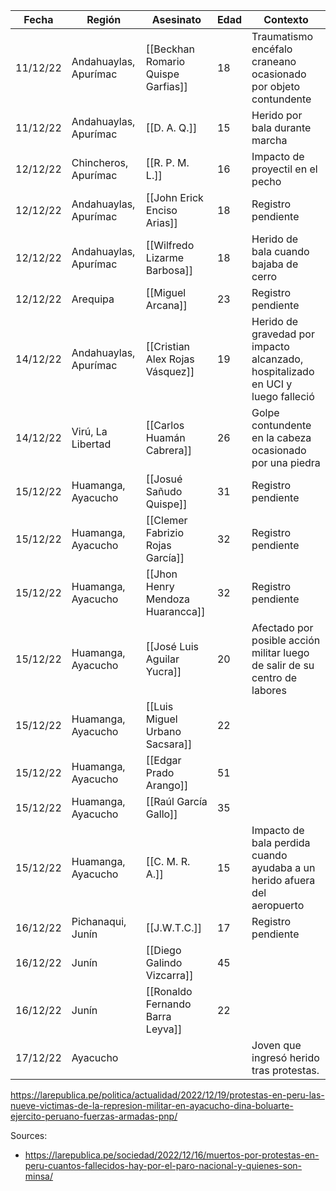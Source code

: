 | Fecha    | Región                | Asesinato                          | Edad | Contexto                                                                        |
|----------|-----------------------|------------------------------------|------|---------------------------------------------------------------------------------|
| 11/12/22 | Andahuaylas, Apurímac | [[Beckhan Romario Quispe Garfias]] | 18   | Traumatismo encéfalo craneano ocasionado por objeto contundente                 |
| 11/12/22 | Andahuaylas, Apurímac | [[D. A. Q.]]                       | 15   | Herido por bala durante marcha                                                  |
| 12/12/22 | Chincheros, Apurímac  | [[R. P. M. L.]]                    | 16   | Impacto de proyectil en el pecho                                                |
| 12/12/22 | Andahuaylas, Apurímac | [[John Erick Enciso Arias]]        | 18   | Registro pendiente                                                              |
| 12/12/22 | Andahuaylas, Apurímac | [[Wilfredo Lizarme Barbosa]]       | 18   | Herido de bala cuando bajaba de cerro                                           |
| 12/12/22 | Arequipa              | [[Miguel Arcana]]                  | 23   | Registro pendiente                                                              |
| 14/12/22 | Andahuaylas, Apurímac | [[Cristian Alex Rojas Vásquez]]    | 19   | Herido de gravedad por impacto alcanzado, hospitalizado en UCI y luego falleció |
| 14/12/22 | Virú, La Libertad     | [[Carlos Huamán Cabrera]]          | 26   | Golpe contundente en la cabeza ocasionado por una piedra                        |
| 15/12/22 | Huamanga, Ayacucho    | [[Josué Sañudo Quispe]]            | 31   | Registro pendiente                                                              |
| 15/12/22 | Huamanga, Ayacucho    | [[Clemer Fabrizio Rojas García]]   | 32   | Registro pendiente                                                              |
| 15/12/22 | Huamanga, Ayacucho    | [[Jhon Henry Mendoza Huarancca]]   | 32   | Registro pendiente                                                              |
| 15/12/22 | Huamanga, Ayacucho    | [[José Luis Aguilar Yucra]]        | 20   | Afectado por posible acción militar luego de salir de su centro de labores      |
| 15/12/22 | Huamanga, Ayacucho    | [[Luis Miguel Urbano Sacsara]]     | 22   |                                                                                 |
| 15/12/22 | Huamanga, Ayacucho    | [[Edgar Prado Arango]]             | 51   |                                                                                 |
| 15/12/22 | Huamanga, Ayacucho    | [[Raúl García Gallo]]              | 35   |                                                                                 |
| 15/12/22 | Huamanga, Ayacucho    | [[C. M. R. A.]]                    | 15   | Impacto de bala perdida cuando ayudaba a un herido afuera del aeropuerto        |
| 16/12/22 | Pichanaqui, Junín     | [[J.W.T.C.]]                       | 17   | Registro pendiente                                                              |
| 16/12/22 | Junín                 | [[Diego Galindo Vizcarra]]         | 45   |                                                                                 |
| 16/12/22 | Junín                 | [[Ronaldo Fernando Barra Leyva]]   | 22   |                                                                                 |
| 17/12/22 | Ayacucho              |                                    |      | Joven que ingresó herido tras protestas.                                        |


https://larepublica.pe/politica/actualidad/2022/12/19/protestas-en-peru-las-nueve-victimas-de-la-represion-militar-en-ayacucho-dina-boluarte-ejercito-peruano-fuerzas-armadas-pnp/


Sources:
  + https://larepublica.pe/sociedad/2022/12/16/muertos-por-protestas-en-peru-cuantos-fallecidos-hay-por-el-paro-nacional-y-quienes-son-minsa/
